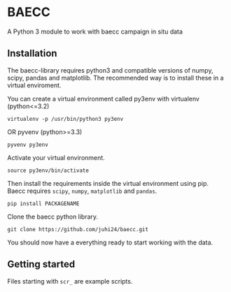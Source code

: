 BAECC
=====

A Python 3 module to work with baecc campaign in situ data

Installation
------------

The baecc-library requires python3 and compatible versions of numpy, scipy, pandas and matplotlib. 
The recommended way is to install these in a virtual enviroment.

You can create a virtual environment called py3env with virtualenv (python<=3.2)

    virtualenv -p /usr/bin/python3 py3env
    
OR pyvenv (python>=3.3)

    pyvenv py3env

Activate your virtual environment.

    source py3env/bin/activate
    
Then install the requirements inside the virtual environment using pip. Baecc requires `scipy`, `numpy`, `matplotlib` and `pandas`.

    pip install PACKAGENAME

Clone the baecc python library.

    git clone https://github.com/juhi24/baecc.git
    
You should now have a everything ready to start working with the data.
  
Getting started
---------------

Files starting with `scr_` are example scripts.
